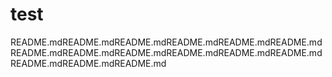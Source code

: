 # test
README.mdREADME.mdREADME.mdREADME.mdREADME.mdREADME.mdREADME.mdREADME.mdREADME.mdREADME.mdREADME.mdREADME.mdREADME.mdREADME.mdREADME.md
